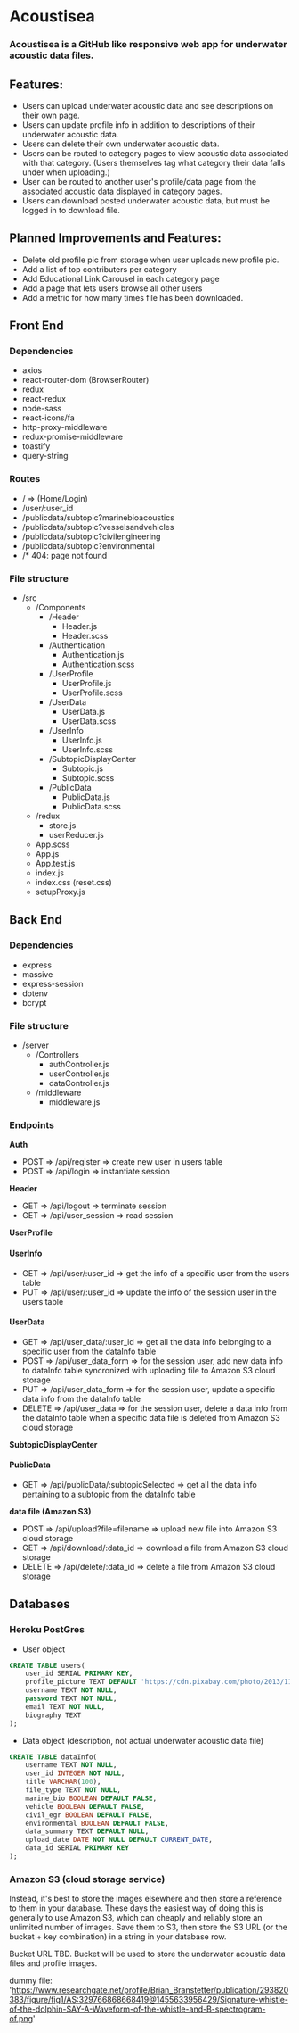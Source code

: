 # Acoustisea

### Acoustisea is a GitHub like responsive web app for underwater acoustic data files. 

## Features:  
- Users can upload underwater acoustic data and see descriptions on their own page.
- Users can update profile info in addition to descriptions of their underwater acoustic data.
- Users can delete their own underwater acoustic data.
- Users can be routed to category pages to view acoustic data associated with that category. (Users themselves tag what category their data falls under when uploading.)
- User can be routed to another user's profile/data page from the associated acoustic data displayed in category pages.
- Users can download posted underwater acoustic data, but must be logged in to download file.

## Planned Improvements and Features:
- Delete old profile pic from storage when user uploads new profile pic.
- Add a list of top contributers per category
- Add Educational Link Carousel in each category page
- Add a page that lets users browse all other users
- Add a metric for how many times file has been downloaded.

## Front End

### Dependencies
- axios
- react-router-dom (BrowserRouter)
- redux
- react-redux
- node-sass
- react-icons/fa
- http-proxy-middleware
- redux-promise-middleware
- toastify
- query-string

### Routes

- / => (Home/Login)
- /user/:user_id
- /publicdata/subtopic?marinebioacoustics
- /publicdata/subtopic?vesselsandvehicles
- /publicdata/subtopic?civilengineering
- /publicdata/subtopic?environmental
- /\* 404: page not found



### File structure

- /src
    - /Components
        - /Header
            - Header.js
            - Header.scss
        - /Authentication
            - Authentication.js
            - Authentication.scss
        - /UserProfile
            - UserProfile.js
            - UserProfile.scss
        - /UserData
            - UserData.js
            - UserData.scss
        - /UserInfo
            - UserInfo.js
            - UserInfo.scss
        - /SubtopicDisplayCenter
            - Subtopic.js
            - Subtopic.scss
        - /PublicData
            - PublicData.js
            - PublicData.scss
    - /redux
        - store.js
        - userReducer.js
    - App.scss
    - App.js
    - App.test.js
    - index.js
    - index.css (reset.css)
    - setupProxy.js

    

## Back End

### Dependencies
- express
- massive
- express-session
- dotenv
- bcrypt

### File structure

 - /server
    - /Controllers
        - authController.js
        - userController.js
        - dataController.js
    - /middleware
        - middleware.js

### Endpoints 

**Auth**
- POST => /api/register => create new user in users table
- POST => /api/login => instantiate session

**Header**
- GET => /api/logout => terminate session 
- GET => /api/user_session => read session

**UserProfile**
#### UserInfo
- GET => /api/user/:user_id => get the info of a specific user from the users table
- PUT => /api/user/:user_id => update the info of the session user in the users table

#### UserData

- GET => /api/user_data/:user_id => get all the data info belonging to a specific user from the dataInfo table
- POST => /api/user_data_form => for the session user, add new data info to dataInfo table syncronized with uploading file to Amazon S3 cloud storage
- PUT => /api/user_data_form =>  for the session user, update a specific data info from the dataInfo table
- DELETE => /api/user_data => for the session user, delete a data info from the dataInfo table when a specific data file is deleted from Amazon S3 cloud storage

**SubtopicDisplayCenter**
#### PublicData
- GET => /api/publicData/:subtopicSelected => get all the data info pertaining to a subtopic from the dataInfo table

**data file (Amazon S3)**

- POST => /api/upload?file=filename => upload new file into Amazon S3 cloud storage
- GET => /api/download/:data_id => download a file from Amazon S3 cloud storage
- DELETE => /api/delete/:data_id => delete a file from Amazon S3 cloud storage


## Databases

### Heroku PostGres

- User object

```sql
CREATE TABLE users(
    user_id SERIAL PRIMARY KEY,
    profile_picture TEXT DEFAULT 'https://cdn.pixabay.com/photo/2013/11/01/11/13/dolphin-203875_1280.jpg',
    username TEXT NOT NULL,
    password TEXT NOT NULL,
    email TEXT NOT NULL,
    biography TEXT
);
```

- Data object (description, not actual underwater acoustic data file)

```sql
CREATE TABLE dataInfo(
    username TEXT NOT NULL,
    user_id INTEGER NOT NULL,
    title VARCHAR(100),
    file_type TEXT NOT NULL,
    marine_bio BOOLEAN DEFAULT FALSE,
    vehicle BOOLEAN DEFAULT FALSE,
    civil_egr BOOLEAN DEFAULT FALSE,
    environmental BOOLEAN DEFAULT FALSE,
    data_summary TEXT DEFAULT NULL,
    upload_date DATE NOT NULL DEFAULT CURRENT_DATE,
    data_id SERIAL PRIMARY KEY
);
```

### Amazon S3 (cloud storage service)

Instead, it's best to store the images elsewhere and then store a reference to them in your database. These days the easiest way of doing this is generally to use Amazon S3, which can cheaply and reliably store an unlimited number of images. Save them to S3, then store the S3 URL (or the bucket + key combination) in a string in your database row.

Bucket URL TBD. Bucket will be used to store the underwater acoustic data files and profile images.

dummy file:
'https://www.researchgate.net/profile/Brian_Branstetter/publication/293820383/figure/fig1/AS:329766868668419@1455633956429/Signature-whistle-of-the-dolphin-SAY-A-Waveform-of-the-whistle-and-B-spectrogram-of.png'